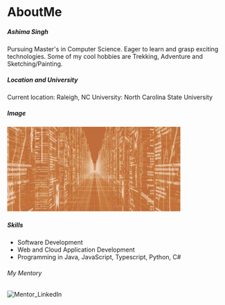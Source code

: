 # AboutMe

##### Ashima Singh
Pursuing Master's in Computer Science. Eager to learn and grasp exciting technologies.
Some of my cool hobbies are Trekking, Adventure and Sketching/Painting.

##### Location and University

Current location: Raleigh, NC
University: North Carolina State University

##### Image
![image1](https://github.com/REU-SOS/DataChallenge/blob/master/img/challenge.jpeg)

##### Skills
 - Software Development
 - Web and Cloud Application Development
 - Programming in Java, JavaScript, Typescript, Python, C#

###### My Mentory 
![Mentor_LinkedIn](https://www.linkedin.com/in/rekha-belur-29719b1/)

